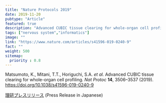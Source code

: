 ```yaml
---
title: "Nature Protocols 2019"
date: 2019-11-20
pubtype: "Article"
featured: true
description: "Advanced CUBIC tissue clearing for whole-organ cell profiling"
tags: ["nervous system","informatics"]
image: ""
link: "https://www.nature.com/articles/s41596-019-0240-9"
fact: ""
weight: 500
sitemap:
  priority : 0.8
---
```


Matsumoto, K., Mitani, T.T., Horiguchi, S.A. _et al._ Advanced CUBIC tissue clearing for whole-organ cell profiling. _Nat Protoc_ **14**, 3506–3537 (2019). https://doi.org/10.1038/s41596-019-0240-9

[理研プレスリリース](https://www.riken.jp/press/2019/20191213_1/index.html)
(Press Release in Japanese)
